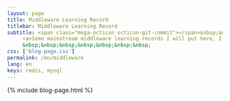 ```yaml
---
layout: page
title: Middleware Learning Record
titlebar: Middleware Learning Record
subtitle: <span class="mega-octicon octicon-git-commit"></span>&nbsp;&nbsp;
     <a>Some mainstream middleware learning records I will put here, I hope to learn more write more know more, hehehe 😋</a><br/>
     &nbsp;&nbsp;&nbsp;&nbsp;&nbsp;&nbsp;&nbsp;
css: ['blog-page.css']
permalink: /en/middleware
lang: en
keys: redis, mysql
---
```

{% include blog-page.html %}